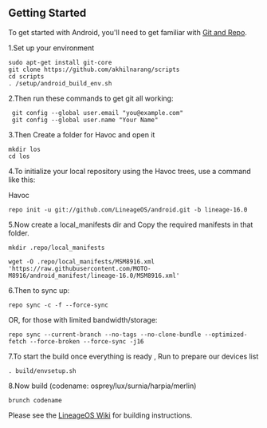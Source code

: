 Getting Started
---------------

To get started with Android, you'll need to get
familiar with [Git and Repo](https://source.android.com/source/using-repo.html).

1.Set up your environment

    sudo apt-get install git-core
    git clone https://github.com/akhilnarang/scripts
    cd scripts
    . /setup/android_build_env.sh

2.Then run these commands to get git all working:

     git config --global user.email "you@example.com"
     git config --global user.name "Your Name"

3.Then Create a folder for Havoc and open it

    mkdir los
    cd los

4.To initialize your local repository using the Havoc trees, use a command like this:

Havoc

    repo init -u git://github.com/LineageOS/android.git -b lineage-16.0
     

5.Now create a local_manifests dir and Copy the required manifests in that folder.

    mkdir .repo/local_manifests

    wget -O .repo/local_manifests/MSM8916.xml 'https://raw.githubusercontent.com/MOTO-M8916/android_manifest/lineage-16.0/MSM8916.xml'
    
6.Then to sync up:

    repo sync -c -f --force-sync

OR, for those with limited bandwidth/storage:

    repo sync --current-branch --no-tags --no-clone-bundle --optimized-fetch --force-broken --force-sync -j16

7.To start the build once everything is ready , Run to prepare our devices list

    . build/envsetup.sh

8.Now build (codename: osprey/lux/surnia/harpia/merlin)

    brunch codename  

Please see the [LineageOS Wiki](https://wiki.lineageos.org/) for building instructions.

